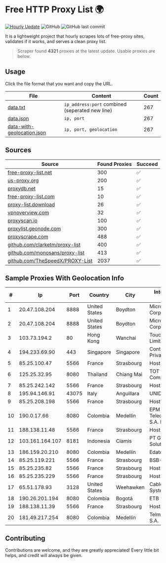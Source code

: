 
# Free HTTP Proxy List 🌍

[![Hourly Update](https://github.com/mertguvencli/http-proxy-list/actions/workflows/main.yml/badge.svg?branch=main)](https://github.com/mertguvencli/http-proxy-list/actions/workflows/main.yml)
![GitHub](https://img.shields.io/github/license/mertguvencli/http-proxy-list)
![GitHub last commit](https://img.shields.io/github/last-commit/mertguvencli/http-proxy-list)

It is a lightweight project that hourly scrapes lots of free-proxy sites, validates if it works, and serves a clean proxy list.


> Scraper found **4321** proxies at the latest update. Usable proxies are below.

## Usage

Click the file format that you want and copy the URL.


|File|Content|Count|
|----|-------|-----|
|[data.txt](https://raw.githubusercontent.com/mertguvencli/http-proxy-list/main/proxy-list/data.txt)|`ip_address:port` combined (seperated new line)|267|
|[data.json](https://raw.githubusercontent.com/mertguvencli/http-proxy-list/main/proxy-list/data.json)|`ip, port`|267|
|[data-with-geolocation.json](https://raw.githubusercontent.com/mertguvencli/http-proxy-list/main/proxy-list/data-with-geolocation.json)|`ip, port, geolocation`|267|

## Sources

|Source|Found Proxies|Succeed|
|------|-------------|-------|
|[free-proxy-list.net](https://free-proxy-list.net)|300|✅|
|[us-proxy.org](https://www.us-proxy.org)|200|✅|
|[proxydb.net](http://proxydb.net)|15|✅|
|[free-proxy-list.com](https://free-proxy-list.com/?page=&port=&type%5B%5D=http&type%5B%5D=https&up_time=0&search=Search)|10|✅|
|[proxy-list.download](https://www.proxy-list.download/HTTP)|26|✅|
|[vpnoverview.com](https://vpnoverview.com/privacy/anonymous-browsing/free-proxy-servers)|32|✅|
|[proxyscan.io](https://www.proxyscan.io)|100|✅|
|[proxylist.geonode.com](https://proxylist.geonode.com/api/proxy-list?limit=300&page=1&sort_by=lastChecked&sort_type=desc&protocols=http,https)|300|✅|
|[proxyscrape.com](https://api.proxyscrape.com/v2/?request=displayproxies&protocol=http&timeout=10000&country=all&ssl=all&anonymity=all)|488|✅|
|[github.com/clarketm/proxy-list](https://raw.githubusercontent.com/clarketm/proxy-list/master/proxy-list-raw.txt)|400|✅|
|[github.com/monosans/proxy-list](https://raw.githubusercontent.com/monosans/proxy-list/main/proxies/http.txt)|413|✅|
|[github.com/TheSpeedX/PROXY-List](https://raw.githubusercontent.com/TheSpeedX/PROXY-List/master/http.txt)|2037|✅|


## Sample Proxies With Geolocation Info

|#|Ip|Port|Country|City|Internet Service Provider|
|-|--|----|-------|----|-------------------------|
|1|20.47.108.204|8888|United States|Boydton|Microsoft Corporation|
|2|20.47.108.204|8888|United States|Boydton|Microsoft Corporation|
|3|103.73.194.2|80|Hong Kong|Wanchai|TouchPal HK Co., Limited|
|4|194.233.69.90|443|Singapore|Singapore|Contabo Asia Private Limited|
|5|85.25.100.47|5566|France|Strasbourg|Host Europe GmbH|
|6|125.25.32.95|8080|Thailand|Chiang Mai|TOT Public Company Limited|
|7|85.25.242.142|5566|France|Strasbourg|Host Europe GmbH|
|8|195.94.146.91|43075|Italy|Anguillara|UNIDATA S.p.A.|
|9|85.25.208.198|5566|France|Strasbourg|Host Europe GmbH|
|10|190.0.17.66|8080|Colombia|Medellín|EPM Telecomunicaciones S.A. E.S.P.|
|11|188.138.11.48|5566|France|Strasbourg|Host Europe GmbH|
|12|103.161.164.107|8181|Indonesia|Ciamis|PT Galuh Multidata Solution|
|13|186.159.20.210|8080|Colombia|Medellín|Edatel S.a. E.S.P|
|14|85.25.119.221|5566|France|Strasbourg|BSB-SERVICE|
|15|85.25.235.82|5566|France|Strasbourg|Host Europe GmbH|
|16|85.25.235.229|5566|France|Strasbourg|Host Europe GmbH|
|17|65.51.178.93|3128|United States|Weehawken|Cablevision Systems Corp.|
|18|190.26.201.194|8080|Colombia|Bogotá|ETB - Colombia|
|19|188.138.11.39|5566|France|Strasbourg|Host Europe GmbH|
|20|181.49.217.254|8080|Colombia|Medellín|Telmex Colombia S.A.|



## Contributing

Contributions are welcome, and they are greatly appreciated! Every
little bit helps, and credit will always be given.

